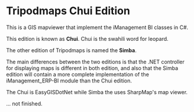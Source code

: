 # Tripodmaps Chui Edition
This is a GIS mapviewer that implement the iManagement BI classes in C#.

This edition is known as <b>Chui</b>. Chui is the swahili word for leopard. 

The other edition of Tripodmaps is named the <b>Simba</b>. 

The main differences between the two editions is that the .NET controller for displaying maps is different in both edition, and also that the Simba edition will contain a more complete implementation of the iManagement_ERP-BI module than the Chui edition.

The Chui is EasyGISDotNet while Simba the uses SharpMap's map viewer.



... not finished.


